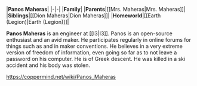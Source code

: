 |**Panos Maheras**|
|-|-|
|**Family**|
|**Parents**|[[Mrs. Maheras\|Mrs. Maheras]]|
|**Siblings**|[[Dion Maheras\|Dion Maheras]]|
|**Homeworld**|[[Earth (Legion)\|Earth (Legion)]]|

**Panos Maheras** is an engineer at [[I3\|I3]]. Panos is an open-source enthusiast and an avid maker. He participates regularly in online forums for things such as  and in maker conventions. He believes in a very extreme version of freedom of information, even going so far as to not leave a password on his computer. He is of Greek descent.
He was killed in a ski accident and his body was stolen.



https://coppermind.net/wiki/Panos_Maheras